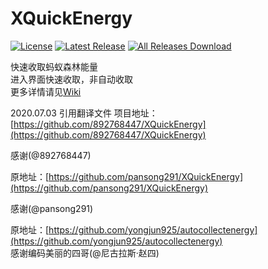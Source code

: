 # XQuickEnergy

[![License](https://img.shields.io/github/license/pansong291/XQuickEnergy.svg)](LICENSE)
[![Latest Release](https://img.shields.io/github/release/pansong291/XQuickEnergy.svg)](../../releases)
[![All Releases Download](https://img.shields.io/github/downloads/pansong291/XQuickEnergy/total.svg)](../../releases)

快速收取蚂蚁森林能量  
进入界面快速收取，非自动收取  
更多详情请见[Wiki](../../wiki)

2020.07.03
引用翻译文件
项目地址：[https://github.com/892768447/XQuickEnergy](https://github.com/892768447/XQuickEnergy)

感谢(@892768447)


原地址：[https://github.com/pansong291/XQuickEnergy](https://github.com/pansong291/XQuickEnergy)

感谢(@pansong291)

原地址：[https://github.com/yongjun925/autocollectenergy](https://github.com/yongjun925/autocollectenergy)  
感谢编码美丽的四哥(@尼古拉斯·赵四)
